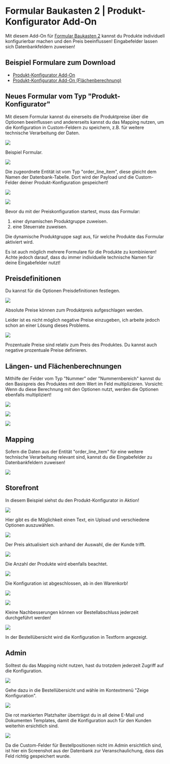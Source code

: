 # Formular Baukasten 2 | Produkt-Konfigurator Add-On

Mit diesem Add-On für [Formular Baukasten 2](../MoorlForms/index.md) kannst du Produkte individuell konfigurierbar machen und den Preis beeinflussen! Eingabefelder lassen sich Datenbankfeldern zuweisen!

## Beispiel Formulare zum Download

- [Produkt-Konfigurator Add-On](examples/custom-products-add-on.json)
- [Produkt-Konfigurator Add-On (Flächenberechnung)](examples/custom-products-add-on-ac.json)

## Neues Formular vom Typ "Produkt-Konfigurator"

Mit diesem Formular kannst du einerseits die Produktpreise über die Optionen beeinflussen und andererseits kannst du das Mapping nutzen, um die Konfiguration in Custom-Feldern zu speichern, z.B. für weitere technische Verarbeitung der Daten.

![](images/fbcp-01.jpg)

Beispiel Formular.

![](images/fbcp-04.jpg)

Die zugeordnete Entität ist vom Typ "order_line_item", diese gleicht dem Namen der Datenbank-Tabelle. Dort wird der Payload und die Custom-Felder deiner Produkt-Konfiguration gespeichert!

![](images/fbcp-02.jpg)

![](images/fbcp-03.jpg)

Bevor du mit der Preiskonfiguration startest, muss das Formular:

1. einer dynamischen Produktgruppe zuweisen.
2. eine Steuerrate zuweisen.

Die dynamische Produktgruppe sagt aus, für welche Produkte das Formular aktiviert wird.

Es ist auch möglich mehrere Formulare für die Produkte zu kombinieren! Achte jedoch darauf, dass du immer individuelle technische Namen für deine Eingabefelder nutzt!

## Preisdefinitionen

Du kannst für die Optionen Preisdefinitionen festlegen.

![](images/fbcp-05.jpg)

Absolute Preise können zum Produktpreis aufgeschlagen werden.

Leider ist es nicht möglich negative Preise einzugeben, ich arbeite jedoch schon an einer Lösung dieses Problems.

![](images/fbcp-06.jpg)

Prozentuale Preise sind relativ zum Preis des Produktes. Du kannst auch negative prozentuale Preise definieren.

## Längen- und Flächenberechnungen

Mithilfe der Felder vom Typ "Nummer" oder "Nummernbereich" kannst du den Basispreis des Produktes mit dem Wert im Feld multiplizieren. Vorsicht: Wenn du diese Berechnung mit den Optionen nutzt, werden die Optionen ebenfalls multipliziert!

![](images/area-calc-01.jpg)

![](images/area-calc-02.jpg)

![](images/area-calc-03.jpg)

## Mapping

Sofern die Daten aus der Entität "order_line_item" für eine weitere technische Verarbeitung relevant sind, kannst du die Eingabefelder zu Datenbankfeldern zuweisen!

![](images/fbcp-07.jpg)

## Storefront

In diesem Beispiel siehst du den Produkt-Konfigurator in Aktion!

![](images/fbcp-08.jpg)

Hier gibt es die Möglichkeit einen Text, ein Upload und verschiedene Optionen auszuwählen.

![](images/fbcp-09.jpg)

Der Preis aktualisiert sich anhand der Auswahl, die der Kunde trifft.

![](images/fbcp-10.jpg)

Die Anzahl der Produkte wird ebenfalls beachtet.

![](images/fbcp-11.jpg)

Die Konfiguration ist abgeschlossen, ab in den Warenkorb!

![](images/fbcp-12.jpg)

![](images/fbcp-13.jpg)

Kleine Nachbesserungen können vor Bestellabschluss jederzeit durchgeführt werden!

![](images/fbcp-14.jpg)

In der Bestellübersicht wird die Konfiguration in Textform angezeigt.

## Admin

Solltest du das Mapping nicht nutzen, hast du trotzdem jederzeit Zugriff auf die Konfiguration.

![](images/fbcp-15.jpg)

Gehe dazu in die Bestellübersicht und wähle im Kontextmenü "Zeige Konfiguration".

![](images/fbcp-16.jpg)

Die rot markierten Platzhalter überträgst du in all deine E-Mail und Dokumenten Templates, damit die Konfiguration auch für den Kunden weiterhin ersichtlich sind.

![](images/fbcp-17.jpg)

Da die Custom-Felder für Bestellpositionen nicht im Admin ersichtlich sind, ist hier ein Screenshot aus der Datenbank zur Veranschaulichung, dass das Feld richtig gespeichert wurde.
